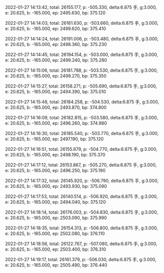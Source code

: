 2022-01-27 14:13:42, total: 26155.177, p: -505.330, delta:6.875 手, g:3.000, e: 20.625, b: -165.000, ep: 2495.630, bp: 375.120

2022-01-27 14:14:03, total: 26161.630, p: -503.660, delta:6.875 手, g:3.000, e: 20.625, b: -165.000, ep: 2499.620, bp: 375.410

2022-01-27 14:14:24, total: 26191.006, p: -503.480, delta:6.875 手, g:3.000, e: 20.625, b: -165.000, ep: 2498.360, bp: 375.230

2022-01-27 14:14:45, total: 26194.154, p: -503.000, delta:6.875 手, g:3.000, e: 20.625, b: -165.000, ep: 2499.240, bp: 375.280

2022-01-27 14:15:06, total: 26181.788, p: -503.530, delta:6.875 手, g:3.000, e: 20.625, b: -165.000, ep: 2499.270, bp: 375.350

2022-01-27 14:15:27, total: 26158.271, p: -505.690, delta:6.875 手, g:3.000, e: 20.625, b: -165.000, ep: 2494.390, bp: 375.010

2022-01-27 14:15:48, total: 26184.258, p: -504.530, delta:6.875 手, g:3.000, e: 20.625, b: -165.000, ep: 2493.870, bp: 374.800

2022-01-27 14:16:09, total: 26182.815, p: -503.580, delta:6.875 手, g:3.000, e: 20.625, b: -165.000, ep: 2496.260, bp: 374.980

2022-01-27 14:16:30, total: 26185.540, p: -503.770, delta:6.875 手, g:3.000, e: 20.625, b: -165.000, ep: 2497.190, bp: 375.120

2022-01-27 14:16:51, total: 26155.879, p: -504.770, delta:6.875 手, g:3.000, e: 20.625, b: -165.000, ep: 2498.190, bp: 375.370

2022-01-27 14:17:12, total: 26153.867, p: -505.270, delta:6.875 手, g:3.000, e: 20.625, b: -165.000, ep: 2496.250, bp: 375.190

2022-01-27 14:17:32, total: 26145.920, p: -506.790, delta:6.875 手, g:3.000, e: 20.625, b: -165.000, ep: 2493.930, bp: 375.090

2022-01-27 14:17:53, total: 26140.514, p: -506.920, delta:6.875 手, g:3.000, e: 20.625, b: -165.000, ep: 2494.040, bp: 375.120

2022-01-27 14:18:14, total: 26176.003, p: -504.830, delta:6.875 手, g:3.000, e: 20.625, b: -165.000, ep: 2503.090, bp: 375.990

2022-01-27 14:18:35, total: 26154.313, p: -506.800, delta:6.875 手, g:3.000, e: 20.625, b: -165.000, ep: 2502.080, bp: 376.110

2022-01-27 14:18:56, total: 26122.767, p: -507.080, delta:6.875 手, g:3.000, e: 20.625, b: -165.000, ep: 2503.400, bp: 376.310

2022-01-27 14:19:17, total: 26161.379, p: -506.030, delta:6.875 手, g:3.000, e: 20.625, b: -165.000, ep: 2505.490, bp: 376.440